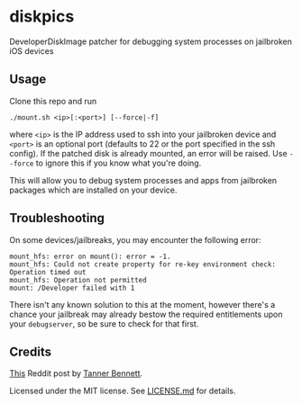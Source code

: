 # diskpics

DeveloperDiskImage patcher for debugging system processes on jailbroken iOS devices

## Usage

Clone this repo and run

```
./mount.sh <ip>[:<port>] [--force|-f]
```

where `<ip>` is the IP address used to ssh into your jailbroken device and `<port>` is an optional port (defaults to 22 or the port specified in the ssh config). If the patched disk is already mounted, an error will be raised. Use `--force` to ignore this if you know what you're doing.

This will allow you to debug system processes and apps from jailbroken packages which are installed on your device.

## Troubleshooting

On some devices/jailbreaks, you may encounter the following error:

```
mount_hfs: error on mount(): error = -1.
mount_hfs: Could not create property for re-key environment check: Operation timed out
mount_hfs: Operation not permitted
mount: /Developer failed with 1
```

There isn't any known solution to this at the moment, however there's a chance your jailbreak may already bestow the required entitlements upon your `debugserver`, so be sure to check for that first.

## Credits

[This](https://www.reddit.com/r/jailbreakdevelopers/comments/fskdv0/tutorial_debugging_your_tweak_in_any_app_with/) Reddit post by [Tanner Bennett](https://github.com/NSExceptional).

Licensed under the MIT license. See [LICENSE.md](LICENSE.md) for details.
